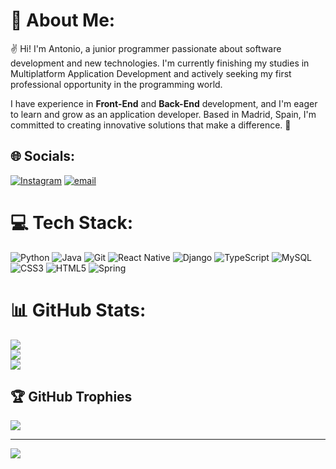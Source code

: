 # 👾 About Me:
✌️ Hi! I'm Antonio, a junior programmer passionate about software development and new technologies. I'm currently finishing my studies in Multiplatform Application Development and actively seeking my first professional opportunity in the programming world.

I have experience in **Front-End** and **Back-End** development, and I'm eager to learn and grow as an application developer. Based in Madrid, Spain, I'm committed to creating innovative solutions that make a difference. 🚀<br>


## 🌐 Socials:
[![Instagram](https://img.shields.io/badge/Instagram-%23E4405F.svg?logo=Instagram&logoColor=white)](https://www.instagram.com/antonio_ajb/) [![email](https://img.shields.io/badge/Email-D14836?logo=gmail&logoColor=white)](mailto:antonio_ajb@outlook.com) 

# 💻 Tech Stack:
![Python](https://img.shields.io/badge/python-3670A0?style=for-the-badge&logo=python&logoColor=ffdd54) ![Java](https://img.shields.io/badge/java-%232c359f.svg?style=for-the-badge&logo=openjdk&logoColor=white) 
![Git](https://img.shields.io/badge/git-%23F05033.svg?style=for-the-badge&logo=git&logoColor=white) ![React Native](https://img.shields.io/badge/react_native-%2320232a.svg?style=for-the-badge&logo=react&logoColor=%2361DAFB) ![Django](https://img.shields.io/badge/django-%23092E20.svg?style=for-the-badge&logo=django&logoColor=white) ![TypeScript](https://img.shields.io/badge/typescript-%23007ACC.svg?style=for-the-badge&logo=typescript&logoColor=white) ![MySQL](https://img.shields.io/badge/mysql-4479A1.svg?style=for-the-badge&logo=mysql&logoColor=white) ![CSS3](https://img.shields.io/badge/css3-%231572B6.svg?style=for-the-badge&logo=css3&logoColor=white) ![HTML5](https://img.shields.io/badge/html5-%23E34F26.svg?style=for-the-badge&logo=html5&logoColor=white) ![Spring](https://img.shields.io/badge/spring-%236DB33F.svg?style=for-the-badge&logo=spring&logoColor=white)

# 📊 GitHub Stats:
![](https://github-readme-stats.vercel.app/api?username=antonio-jb&theme=dark&hide_border=false&include_all_commits=true&count_private=true)<br/>
![](https://github-readme-streak-stats.herokuapp.com/?user=antonio-jb&theme=dark&hide_border=false)<br/>
![](https://github-readme-stats.vercel.app/api/top-langs/?username=antonio-jb&theme=dark&hide_border=false&include_all_commits=true&count_private=true&layout=compact)

## 🏆 GitHub Trophies
![](https://github-profile-trophy.vercel.app/?username=antonio-jb&theme=radical&no-frame=false&no-bg=true&margin-w=4)

---
[![](https://visitcount.itsvg.in/api?id=antonio-jb&icon=0&color=0)](https://visitcount.itsvg.in)

<!-- Proudly created with GPRM ( https://gprm.itsvg.in ) -->
